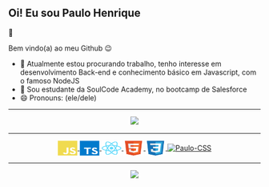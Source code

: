 ###  <h2>Oi! Eu sou Paulo Henrique </h2>👋

Bem vindo(a) ao meu Github 😉


- 🔭 Atualmente estou procurando trabalho, tenho interesse em desenvolvimento Back-end e conhecimento básico em Javascript, com o famoso NodeJS
- 🌱 Sou estudante da SoulCode Academy, no bootcamp de Salesforce
- 😄 Pronouns: (ele/dele)
<hr>
<div align="center">
  <a href="https://github.com/paulo-101">
  <img height="180em" src="https://github-readme-stats.vercel.app/api?username=paulo-101&show_icons=true&theme=dark&include_all_commits=true&count_private=true"/>
</div>
  <hr>
  <div align= "center">
  <img align="center" alt="Paulo-Js" height="30" width="40" src="https://raw.githubusercontent.com/devicons/devicon/master/icons/javascript/javascript-plain.svg">
  <img align="center" alt="Paulo-Ts" height="30" width="40" src="https://raw.githubusercontent.com/devicons/devicon/master/icons/typescript/typescript-plain.svg">
  <img align="center" alt="Paulo-React" height="30" width="40" src="https://raw.githubusercontent.com/devicons/devicon/master/icons/react/react-original.svg">
  <img align="center" alt="Paulo-HTML" height="30" width="40" src="https://raw.githubusercontent.com/devicons/devicon/master/icons/html5/html5-original.svg">
  <img align="center" alt="Paulo-CSS" height="30" width="40" src="https://raw.githubusercontent.com/devicons/devicon/master/icons/css3/css3-original.svg">
  <img align="center" alt="Paulo-CSS" height="30" width="40" src="https://cdn.jsdelivr.net/gh/devicons/devicon/icons/nodejs/nodejs-original.svg" />
  </div>  
  <hr>
  <div align ="center">
      <a href="https://www.linkedin.com/in/paulohsilva01/" target="_blank"><img src="https://img.shields.io/badge/-LinkedIn-%230077B5?style=for-the-badge&logo=linkedin&logoColor=white" target="_blank"></a> 

  </div>  
  
  

  
